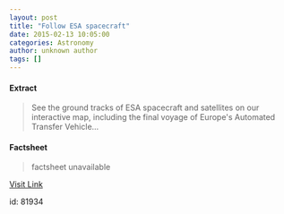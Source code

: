 ```yaml
---
layout: post
title: "Follow ESA spacecraft"
date: 2015-02-13 10:05:00
categories: Astronomy
author: unknown author
tags: []
---
```



#### Extract
>See the ground tracks of ESA spacecraft and satellites on our interactive map, including the final voyage of Europe's Automated Transfer Vehicle...

#### Factsheet
>factsheet unavailable

[Visit Link](http://www.esa.int/Our_Activities/Operations/Track_ESA_missions)

id:   81934
